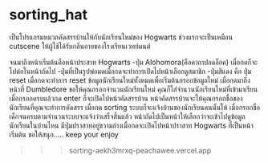 # sorting_hat
เป็นโปรแกรมหมวกคัดสรรบ้านให้กับนักเรียนใหม่ของ Hogwarts
ช่วงแรกจะเป็นเหมือน cutscene ให้ผู้ใช้ได้รับกลิ่นอายของโรงเรียนเวทย์มนต์

จนมาถึงหน้าเริ่มต้นคือหน้าประสาท Hogwarts
 -ปุ่ม Alohomora(คือคาถาปลดล็อค) เมื่อกดก็จะไปต่อในหน้าถัดไป
 -ปุ่มที่เป็นรูปพ่อมดเมื่อกดจะทำการเปิดไปหน้าเลือกดูสมาชิก
 -ปุ่มสีแดง คือ ปุ่ม reset เมื่อกดจะทำการ reset ข้อมูลนักเรียนใหม่ทั้งหมดเพื่อเริ่มต้นกรอกข้อมูลใหม่
เมื่อกดมาถึงหน้าที่ Dumbledore ขอให้คุณกรอกจำนวนนักเรียนใหม่ คุณก็ใส่จำนวนนักเรียนใหม่ที่เข้ามาเรียนเมื่อกรอกครบแล้วกด enter ก็จะเปิดไปหน้าคัดสรรบ้าน
หน้าคัดสรรบ้านจะให้คุณกรอกชื่อของนักเรียนที่คุณจะทำการคัดสรร เมื่อกด sorting ระบบก็จะแจ้งบ้านของนักเรียนคนนั้นให้
เมื่อกรอกชื่อเด็กจนครบตามจำนวนระบบจะแจ้งว่าเสร็จสิ้นแล้ว
หน้าถัดไปเป็นหน้าให้เลือกว่าจะเข้าไปดูข้อมูลนักเรียนในบ้านไหน มีปุ่มปราสาทอยู่ขวามล่างเมื่อกดจะเปิดไปหน้าปราสาท Hogwarts ที่เป็นหน้าเริ่มต้น
ขอให้สนุก..... keep your enjoy
>>> sorting-aekh3mrxq-peachawee.vercel.app
 
